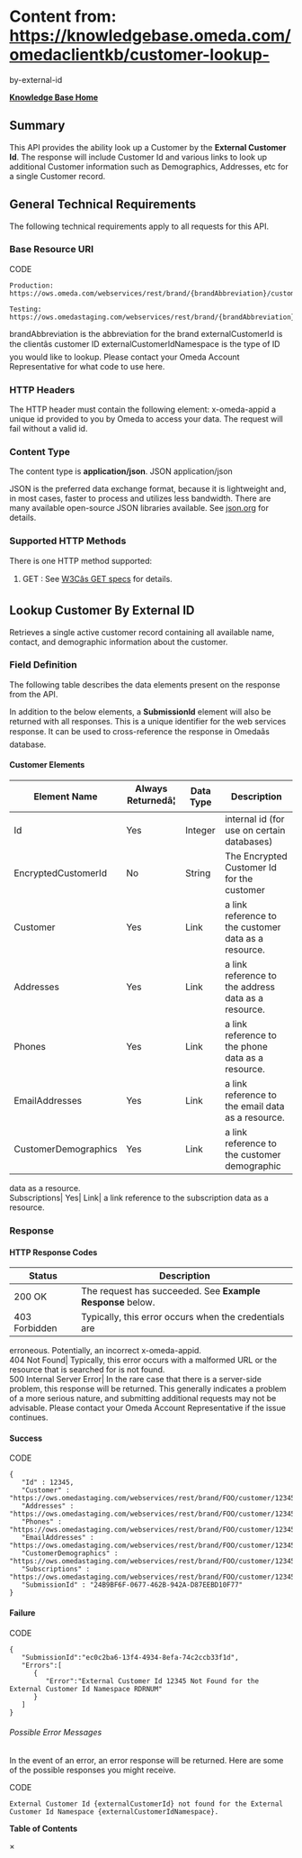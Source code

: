 # Content from: https://knowledgebase.omeda.com/omedaclientkb/customer-lookup-
by-external-id

[**Knowledge Base Home**](../omedaclientkb/)

## Summary

This API provides the ability look up a Customer by the **External Customer
Id**. The response will include Customer Id and various links to look up
additional Customer information such as Demographics, Addresses, etc for a
single Customer record.

## General Technical Requirements

The following technical requirements apply to all requests for this API.

### Base Resource URI

CODE

    
    
    Production: https://ows.omeda.com/webservices/rest/brand/{brandAbbreviation}/customer/{externalCustomerIdNamespace}/externalcustomeridnamespace/{externalCustomerId}/externalcustomerid/* 
     
    Testing:    https://ows.omedastaging.com/webservices/rest/brand/{brandAbbreviation}/customer/{externalCustomerIdNamespace}/externalcustomeridnamespace/{externalCustomerId}/externalcustomerid/*
    

brandAbbreviation is the abbreviation for the brand externalCustomerId is the
clientâs customer ID externalCustomerIdNamespace is the type of ID you would
like to lookup. Please contact your Omeda Account Representative for what code
to use here.

### HTTP Headers

The HTTP header must contain the following element: x-omeda-appid a unique id
provided to you by Omeda to access your data. The request will fail without a
valid id.

### Content Type

The content type is **application/json**. JSON application/json

JSON is the preferred data exchange format, because it is lightweight and, in
most cases, faster to process and utilizes less bandwidth. There are many
available open-source JSON libraries available. See
[json.org](http://www.json.org/) for details.

### Supported HTTP Methods

There is one HTTP method supported:

  1. GET : See [W3Câs GET specs](http://www.w3.org/Protocols/rfc2616/rfc2616-sec9.html#sec9.3) for details.

## Lookup Customer By External ID

Retrieves a single active customer record containing all available name,
contact, and demographic information about the customer.

### Field Definition

The following table describes the data elements present on the response from
the API.

In addition to the below elements, a **SubmissionId** element will also be
returned with all responses. This is a unique identifier for the web services
response. It can be used to cross-reference the response in Omedaâs
database.

#### Customer Elements

Element Name| Always Returnedâ¦| Data Type| Description  
---|---|---|---  
Id| Yes| Integer| internal id (for use on certain databases)  
EncryptedCustomerId| No| String| The Encrypted Customer Id for the customer  
Customer| Yes| Link| a link reference to the customer data as a resource.  
Addresses| Yes| Link| a link reference to the address data as a resource.  
Phones| Yes| Link| a link reference to the phone data as a resource.  
EmailAddresses| Yes| Link| a link reference to the email data as a resource.  
CustomerDemographics| Yes| Link| a link reference to the customer demographic
data as a resource.  
Subscriptions| Yes| Link| a link reference to the subscription data as a
resource.  
  
### Response

#### HTTP Response Codes

Status| Description  
---|---  
200 OK| The request has succeeded. See **Example Response** below.  
403 Forbidden| Typically, this error occurs when the credentials are
erroneous. Potentially, an incorrect x-omeda-appid.  
404 Not Found| Typically, this error occurs with a malformed URL or the
resource that is searched for is not found.  
500 Internal Server Error| In the rare case that there is a server-side
problem, this response will be returned. This generally indicates a problem of
a more serious nature, and submitting additional requests may not be
advisable. Please contact your Omeda Account Representative if the issue
continues.  
  
#### Success

CODE

    
    
    {
       "Id" : 12345,
       "Customer" :             "https://ows.omedastaging.com/webservices/rest/brand/FOO/customer/12345/*",  
       "Addresses" :            "https://ows.omedastaging.com/webservices/rest/brand/FOO/customer/12345/address/*",  
       "Phones" :               "https://ows.omedastaging.com/webservices/rest/brand/FOO/customer/12345/phone/*",
       "EmailAddresses" :       "https://ows.omedastaging.com/webservices/rest/brand/FOO/customer/12345/email/*",
       "CustomerDemographics" : "https://ows.omedastaging.com/webservices/rest/brand/FOO/customer/12345/demographic/*",
       "Subscriptions" :        "https://ows.omedastaging.com/webservices/rest/brand/FOO/customer/12345/subscription/*",
       "SubmissionId" : "24B9BF6F-0677-462B-942A-D87EEBD10F77"
    }
    

#### Failure

CODE

    
    
    {
       "SubmissionId":"ec0c2ba6-13f4-4934-8efa-74c2ccb33f1d",
       "Errors":[
          {
             "Error":"External Customer Id 12345 Not Found for the External Customer Id Namespace RDRNUM"
          }
       ]
    }
    

###### Possible Error Messages

In the event of an error, an error response will be returned. Here are some of
the possible responses you might receive.

CODE

    
    
    External Customer Id {externalCustomerId} not found for the External Customer Id Namespace {externalCustomerIdNamespace}.

**Table of Contents**

×

